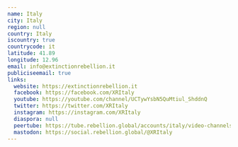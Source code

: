 ```yaml
---
name: Italy
city: Italy
region: null
country: Italy
iscountry: true
countrycode: it
latitude: 41.89
longitude: 12.96
email: info@extinctionrebellion.it
publiciseemail: true
links:
  website: https://extinctionrebellion.it
  facebook: https://facebook.com/XRItaly
  youtube: https://youtube.com/channel/UCTywYsbN5QuMtiul_ShddnQ
  twitter: https://twitter.com/XRItaly
  instagram: https://instagram.com/XRItaly
  diaspora: null
  peertube: https://tube.rebellion.global/accounts/italy/video-channels
  mastodon: https://social.rebellion.global/@XRItaly
---
```

